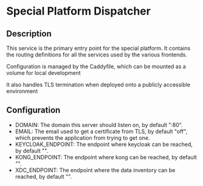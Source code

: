 # Special Platform Dispatcher

## Description
This service is the primary entry point for the special platform.
It contains the routing definitions for all the services used by the various frontends.

Configuration is managed by the Caddyfile, which can be mounted as a volume for local development

It also handles TLS termination when deployed onto a publicly accessible environment

## Configuration
* DOMAIN: The domain this server should listen on, by default ":80".
* EMAIL: The email used to get a certificate from TLS, by default "off", which prevents the application from trying to get one.
* KEYCLOAK_ENDPOINT: The endpoint where keycloak can be reached, by default "".
* KONG_ENDPOINT: The endpoint where kong can be reached, by default "".
* XDC_ENDPOINT: The endpoint where the data inventory can be reached, by default "".